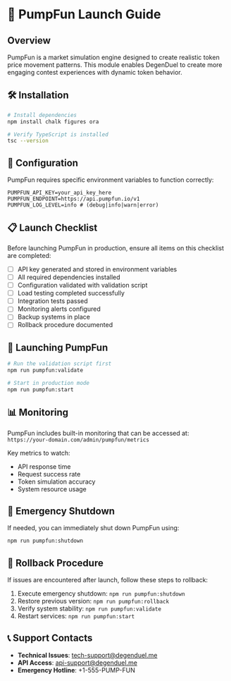 # 🚀 PumpFun Launch Guide

## Overview

PumpFun is a market simulation engine designed to create realistic token price movement patterns. This module enables DegenDuel to create more engaging contest experiences with dynamic token behavior.

## 🛠️ Installation

```bash
# Install dependencies
npm install chalk figures ora 

# Verify TypeScript is installed
tsc --version
```

## 🔧 Configuration

PumpFun requires specific environment variables to function correctly:

```
PUMPFUN_API_KEY=your_api_key_here
PUMPFUN_ENDPOINT=https://api.pumpfun.io/v1
PUMPFUN_LOG_LEVEL=info # (debug|info|warn|error)
```

## 📋 Launch Checklist

Before launching PumpFun in production, ensure all items on this checklist are completed:

- [ ] API key generated and stored in environment variables
- [ ] All required dependencies installed
- [ ] Configuration validated with validation script
- [ ] Load testing completed successfully
- [ ] Integration tests passed
- [ ] Monitoring alerts configured
- [ ] Backup systems in place
- [ ] Rollback procedure documented

## 🚀 Launching PumpFun

```bash
# Run the validation script first
npm run pumpfun:validate

# Start in production mode
npm run pumpfun:start
```

## 📊 Monitoring

PumpFun includes built-in monitoring that can be accessed at:
`https://your-domain.com/admin/pumpfun/metrics`

Key metrics to watch:
- API response time
- Request success rate
- Token simulation accuracy
- System resource usage

## 🛑 Emergency Shutdown

If needed, you can immediately shut down PumpFun using:

```bash
npm run pumpfun:shutdown
```

## 🔄 Rollback Procedure

If issues are encountered after launch, follow these steps to rollback:

1. Execute emergency shutdown: `npm run pumpfun:shutdown`
2. Restore previous version: `npm run pumpfun:rollback`
3. Verify system stability: `npm run pumpfun:validate`
4. Restart services: `npm run pumpfun:start`

## 📞 Support Contacts

- **Technical Issues**: tech-support@degenduel.me
- **API Access**: api-support@degenduel.me
- **Emergency Hotline**: +1-555-PUMP-FUN